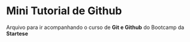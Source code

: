 # Mini Tutorial de Github

Arquivo para ir acompanhando o curso de **Git e Github** do Bootcamp da **Startese**
